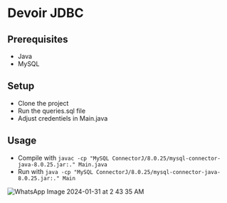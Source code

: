 # Devoir JDBC

## Prerequisites
- Java
- MySQL

## Setup
- Clone the project
- Run the queries.sql file
- Adjust credentiels in Main.java

## Usage
- Compile with `javac -cp "MySQL ConnectorJ/8.0.25/mysql-connector-java-8.0.25.jar:." Main.java` 
- Run with `java -cp "MySQL ConnectorJ/8.0.25/mysql-connector-java-8.0.25.jar:." Main`

![WhatsApp Image 2024-01-31 at 2 43 35 AM](https://github.com/CarelleLoucas/devoir-jdbc/assets/119422070/8ce2161e-658c-4bd7-bcb9-85b1692ca8c9)
